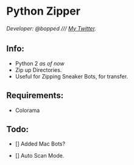 # Python Zipper


###### Developer: @bopped /// [My Twitter](https://twitter.com/Backdoorcook).

## Info:
- Python 2 *as of now*
- Zip up Directories.
- Useful for Zipping Sneaker Bots, for transfer.

## Requirements:

- Colorama

## Todo:

- [] Added Mac Bots?

- [] Auto Scan Mode.


